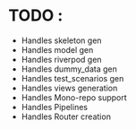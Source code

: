 # TODO :

- Handles skeleton gen
- Handles model gen
- Handles riverpod gen
- Handles dummy_data gen
- Handles test_scenarios gen
- Handles views generation
- Handles Mono-repo support
- Handles Pipelines
- Handles Router creation


